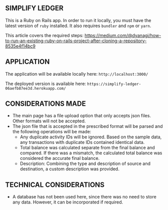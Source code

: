 ## SIMPLIFY LEDGER

This is a Ruby on Rails app. In order to run it locally, you must have the latest version of `ruby` installed. It also requires `bundler` and `npm` or `yarn`.

This article covers the required steps:
https://medium.com/@dyanagi/how-to-run-an-existing-ruby-on-rails-project-after-cloning-a-repository-8535e4f14bc9

## APPLICATION

The application will be available locally here: `http://localhost:3000/`

The deployed version is available here: `https://simplify-ledger-06aefb87ee3d.herokuapp.com/` 
## CONSIDERATIONS MADE

- The main page has a file upload option that only accepts json files. Other formats will not be accepted.
- The json file that is accepted in the prescribed format will be parsed and the following operations will be made:
    - Any duplicate activity IDs will be ignored. Based on the sample data, any transactions with duplicate IDs contained identical data.
    - Total balance was calculated separate from the final balance and compared. If there was a mismatch, the calculated total balance was considered the accurate final balance.
    - Description: Combining the type and description of source and destination, a custom description was provided.

## TECHNICAL CONSIDERATIONS

- A database has not been used here, since there was no need to store any data. However, it can be incorporated if required.
